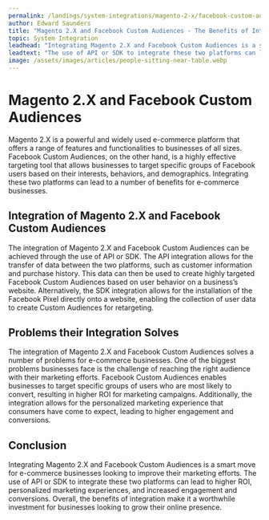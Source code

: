 ```yaml
---
permalink: /landings/system-integrations/magento-2-x/facebook-custom-audiences
author: Edward Saunders
title: "Magento 2.X and Facebook Custom Audiences - The Benefits of Integration"
topic: System Integration
leadhead: "Integrating Magento 2.X and Facebook Custom Audiences is a smart move for e-commerce businesses looking to improve their marketing efforts"
leadtext: "The use of API or SDK to integrate these two platforms can lead to higher ROI, personalized marketing experiences, and increased engagement and conversions. Overall, the benefits of integration make it a worthwhile investment for businesses looking to grow their online presence."
image: /assets/images/articles/people-sitting-near-table.webp
---
```

<div class="arttext">        <h1>Magento 2.X and Facebook Custom Audiences</h1>
        <p>Magento 2.X is a powerful and widely used e-commerce platform that offers a range of features and functionalities to businesses of all sizes. Facebook Custom Audiences, on the other hand, is a highly effective targeting tool that allows businesses to target specific groups of Facebook users based on their interests, behaviors, and demographics. Integrating these two platforms can lead to a number of benefits for e-commerce businesses.</p>
        <h2>Integration of Magento 2.X and Facebook Custom Audiences</h2>
        <p>The integration of Magento 2.X and Facebook Custom Audiences can be achieved through the use of API or SDK. The API integration allows for the transfer of data between the two platforms, such as customer information and purchase history. This data can then be used to create highly targeted Facebook Custom Audiences based on user behavior on a business’s website. Alternatively, the SDK integration allows for the installation of the Facebook Pixel directly onto a website, enabling the collection of user data to create Custom Audiences for retargeting.</p>
        <h2>Problems their Integration Solves</h2>
        <p>The integration of Magento 2.X and Facebook Custom Audiences solves a number of problems for e-commerce businesses. One of the biggest problems businesses face is the challenge of reaching the right audience with their marketing efforts. Facebook Custom Audiences enables businesses to target specific groups of users who are most likely to convert, resulting in higher ROI for marketing campaigns. Additionally, the integration allows for the personalized marketing experience that consumers have come to expect, leading to higher engagement and conversions.</p>
        <h2>Conclusion</h2>
        <p>Integrating Magento 2.X and Facebook Custom Audiences is a smart move for e-commerce businesses looking to improve their marketing efforts. The use of API or SDK to integrate these two platforms can lead to higher ROI, personalized marketing experiences, and increased engagement and conversions. Overall, the benefits of integration make it a worthwhile investment for businesses looking to grow their online presence.</p>
</div>
